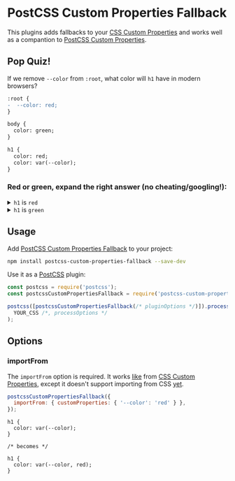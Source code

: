 # PostCSS Custom Properties Fallback

This plugins adds fallbacks to your [CSS Custom Properties] and works well as a compantion to [PostCSS Custom Properties].

## Pop Quiz!

If we remove `--color` from `:root`, what color will `h1` have in modern browsers?

```diff
:root {
-  --color: red;
}

body {
  color: green;
}

h1 {
  color: red;
  color: var(--color);
}

```

### Red or green, expand the right answer (no cheating/googling!):

<details>
  <summary><code>h1</code> is <code>red</code></summary>

![The text "Wrong answer!" over a cat screaming while firing an automatic rifle](https://user-images.githubusercontent.com/81981/99829641-d6766100-2b5c-11eb-9d0d-efaa7e45cd1b.gif)

Nope, it's `green`!

Intuitively it's easy to think that if `--color` isn't defined, then the browser should skip the `color: var(--color)` and use the valid `color: red` above it.
Especially since this is what happens in [older browsers](https://caniuse.com/css-variables) that don't support [CSS Custom Properties].

The right answer is to use the second argument in `var()` (see [Example 10 in the spec](https://www.w3.org/TR/css-variables-1/#example-8bfb9889)), also known as the fallback argument:

```css
color: var(--color, red);
```

Now it works like expected. See the spec for [more information on how invalid/missing values are treated](https://www.w3.org/TR/css-variables-1/#invalid-variables).

</details>

<details>
  <summary><code>h1</code> is <code>green</code></summary>

![The text "Yes!" over a smiling and nodding Jack Nicholson](https://user-images.githubusercontent.com/81981/99828721-9d89bc80-2b5b-11eb-9c73-9628a678194b.gif)

Right answer! Check the wrong answer to learn why that is.

</details>

## Usage

Add [PostCSS Custom Properties Fallback] to your project:

```bash
npm install postcss-custom-properties-fallback --save-dev
```

Use it as a [PostCSS] plugin:

```js
const postcss = require('postcss');
const postcssCustomPropertiesFallback = require('postcss-custom-properties-fallback');

postcss([postcssCustomPropertiesFallback(/* pluginOptions */)]).process(
  YOUR_CSS /*, processOptions */
);
```

## Options

### importFrom

The `importFrom` option is required. It works [like](https://github.com/postcss/postcss-custom-properties/blob/master/README.md#importfrom) from [CSS Custom Properties], except it doesn't support importing from CSS [yet](https://github.com/stipsan/postcss-custom-properties-fallback/blob/153ed0bed5684641e466a8c0197abbe587144f8b/src/import-from.js#L11).

```js
postcssCustomPropertiesFallback({
  importFrom: { customProperties: { '--color': 'red' } },
});
```

```pcss
h1 {
  color: var(--color);
}

/* becomes */

h1 {
  color: var(--color, red);
}
```

[css custom properties]: https://www.w3.org/TR/css-variables-1/
[postcss]: https://github.com/postcss/postcss
[postcss custom properties]: https://github.com/postcss/postcss-custom-properties
[postcss custom properties fallback]: https://github.com/stipsan/postcss-custom-properties-fallback
